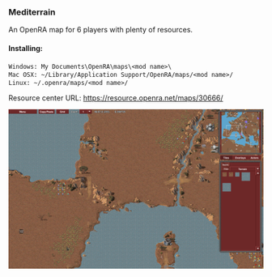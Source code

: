 ### Mediterrain

An OpenRA map for 6 players with plenty of resources.

#### Installing:
```
Windows: My Documents\OpenRA\maps\<mod name>\
Mac OSX: ~/Library/Application Support/OpenRA/maps/<mod name>/
Linux: ~/.openra/maps/<mod name>/
```

Resource center URL: https://resource.openra.net/maps/30666/

![preview](https://raw.githubusercontent.com/Hedde/Mediterrain/master/preview.png)
